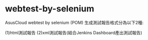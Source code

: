 # webtest-by-selenium
AsusCloud webtest by selenium (POM)
生成測試報告格式分為以下2種:

(1)html測試報告
(2)xml測試報告(結合Jenkins  Dashboard產出測試報告)
